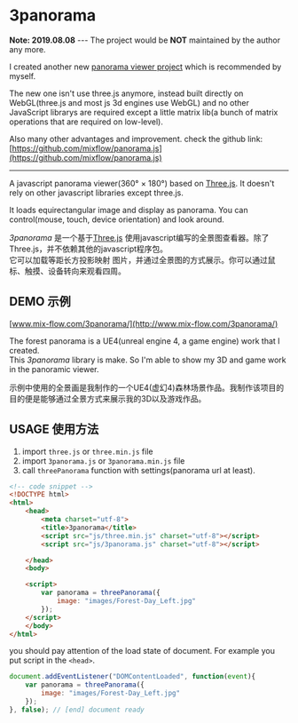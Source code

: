 # 3panorama
**Note: 2019.08.08** --- The project would be **NOT** maintained by the author any more.  

I created another new [panorama viewer project](https://github.com/mixflow/panorama.js) which is recommended by myself.

The new one isn't use three.js anymore, instead built  directly on WebGL(three.js and most js 3d engines use WebGL) and no other JavaScript librarys are required except a little matrix lib(a bunch of matrix operations that are required on low-level).  

Also many other advantages and improvement. check the github link: [https://github.com/mixflow/panorama.js](https://github.com/mixflow/panorama.js)

---

A javascript panorama viewer(360° × 180°) based on [Three.js](https://threejs.org/). It doesn't rely on other javascript libraries except three.js.

It loads equirectangular image and display as panorama. You can control(mouse, touch, device orientation) and look around.


_3panorama_ 是一个基于[Three.js](https://threejs.org/) 使用javascript编写的全景图查看器。除了Three.js，并不依赖其他的javascript程序包。\
它可以加载等距长方投影映射 图片，并通过全景图的方式展示。你可以通过鼠标、触摸、设备转向来观看四周。

## DEMO 示例
[www.mix-flow.com/3panorama/](http://www.mix-flow.com/3panorama/)

The forest panorama is a UE4(unreal engine 4, a game engine) work that I created. \
This _3panorama_ library is make. So I'm able to show my 3D and game work in the panoramic viewer.
<!-- TODO add link when the forest article is posted.-->

示例中使用的全景画是我制作的一个UE4(虚幻4)森林场景作品。我制作该项目的目的便是能够通过全景方式来展示我的3D以及游戏作品。

## USAGE 使用方法
1. import `three.js` or `three.min.js` file
2. import `3panorama.js` or `3panorama.min.js` file
3. call `threePanorama` function with settings(panorama url at least).

```html
<!-- code snippet -->
<!DOCTYPE html>
<html>
    <head>
        <meta charset="utf-8">
        <title>3panorama</title>
        <script src="js/three.min.js" charset="utf-8"></script>
        <script src="js/3panorama.js" charset="utf-8"></script>

    </head>
    <body>

    <script>
        var panorama = threePanorama({
            image: "images/Forest-Day_Left.jpg"
        });
    </script>
    </body>
</html>
```

you should pay attention of the load state of document. For example you put script in the `<head>`.

```javascript
document.addEventListener("DOMContentLoaded", function(event){
    var panorama = threePanorama({
        image: "images/Forest-Day_Left.jpg"
    });
}, false); // [end] document ready
```
